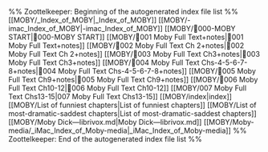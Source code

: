 %% Zoottelkeeper: Beginning of the autogenerated index file list  %%
 [[MOBY/_Index_of_MOBY|_Index_of_MOBY]]
 [[MOBY/-imac_Index_of_MOBY|-imac_Index_of_MOBY]]
 [[MOBY/🎤000-MOBY START|🎤000-MOBY START]]
 [[MOBY/🎤001 Moby Full Text+notes|🎤001 Moby Full Text+notes]]
 [[MOBY/🎤002 Moby Full Text Ch 2+notes|🎤002 Moby Full Text Ch 2+notes]]
 [[MOBY/🎤003 Moby Full Text Ch3+notes|🎤003 Moby Full Text Ch3+notes]]
 [[MOBY/🎤004 Moby Full Text Chs-4-5-6-7-8+notes|🎤004 Moby Full Text Chs-4-5-6-7-8+notes]]
 [[MOBY/🎤005 Moby Full Text Ch9+notes|🎤005 Moby Full Text Ch9+notes]]
 [[MOBY/🎤006 Moby Full Text Ch10-12|🎤006 Moby Full Text Ch10-12]]
 [[MOBY/007 Moby Full Text Chs13-15|007 Moby Full Text Chs13-15]]
 [[MOBY/index|index]]
 [[MOBY/List of funniest chapters|List of funniest chapters]]
 [[MOBY/List of most-dramatic-saddest chapters|List of most-dramatic-saddest chapters]]
 [[MOBY/Moby Dick—librivox.md|Moby Dick—librivox.md]]
 [[MOBY/Moby-media/_iMac_Index_of_Moby-media|_iMac_Index_of_Moby-media]]
%% Zoottelkeeper: End of the autogenerated index file list  %%
